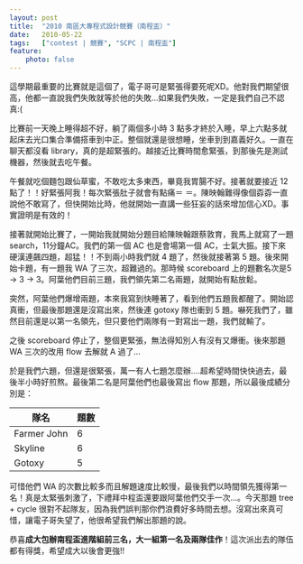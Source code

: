 ```yaml
---
layout: post
title:  "2010 南區大專程式設計競賽（南程盃）"
date:   2010-05-22
tags:   ["contest | 競賽", "SCPC | 南程盃"]
feature:
    photo: false
---
```


這學期最重要的比賽就是這個了，電子哥可是緊張得要死呢XD。他對我們期望很高，他都一直說我們失敗就等於他的失敗...如果我們失敗，一定是我們自己不認真:(

比賽前一天晚上睡得超不好，躺了兩個多小時 3 點多才終於入睡，早上六點多就起床去光口集合準備搭車到中正。整個就還是很想睡，坐車到到嘉義好久。一直在聊天都沒看 library，真的是超緊張的。越接近比賽時間愈緊張，到那後先是測試機器，然後就去吃午餐。

午餐就吃個麵包跟仙草蜜，不敢吃太多東西，畢竟我胃腸不好。接著就要接近 12 點了！！好緊張阿我！每次緊張肚子就會有點痛＝ ＝。陳映翰難得像個孬孬一直說他不敢寫了，但快開始比時，他就開始一直講一些狂妄的話來增加信心XD。事實證明是有效的！

接著就開始比賽了，一開始我就開始分題目給陳映翰跟蔡敦育，我馬上就寫了一題 search，11分鐘AC。我們的第一個 AC 也是會場第一個 AC，士氣大振。接下來硬漢連飆四題，超猛！！不到兩小時我們就 4 題了，然後就接著第 5 題。後來開始卡題，有一題我 WA 了三次，超難過的。那時候 scoreboard 上的題數名次是5 -> 3 -> 3。阿葉他們目前三題，我們領先第二名兩題，就開始有點放鬆。

突然，阿葉他們爆增兩題，本來我寫到快睡著了，看到他們五題我都醒了。開始認真衝，但最後那題還是沒寫出來，然後連 gotoxy 隊也衝到 5 題。嚇死我們了，雖然目前還是以第一名領先，但只要他們兩隊有一對寫出一題，我們就輸了。

之後 scoreboard 停止了，整個更緊張，無法得知別人有沒有又爆衝。後來那題 WA 三次的改用 flow 去解就 A 過了...

於是我們六題，但還是很緊張，萬一有人七題怎麼辦....超希望時間快快過去，最後半小時好煎熬。最後第二名是阿葉他們也最後寫出 flow 那題，所以最後成績分別是：

| 隊名 | 題數
| ---- | ---- |
| Farmer John | 6 |
| Skyline | 6 |
| Gotoxy | 5 |

可惜他們 WA 的次數比較多而且解題速度比較慢，最後我們以時間領先獲得第一名！真是太緊張刺激了，下禮拜中程盃還要跟阿葉他們交手一次...。今天那題 tree + cycle 很對不起隊友，因為我們誤判那你們浪費好多時間去想。沒寫出來真可惜，讓電子哥失望了，他很希望我們解出那題的說。
 

恭喜**成大包辦南程盃進階組前三名，大一組第一名及兩隊佳作**！這次派出去的隊伍都有得獎，希望成大以後會更強!!
